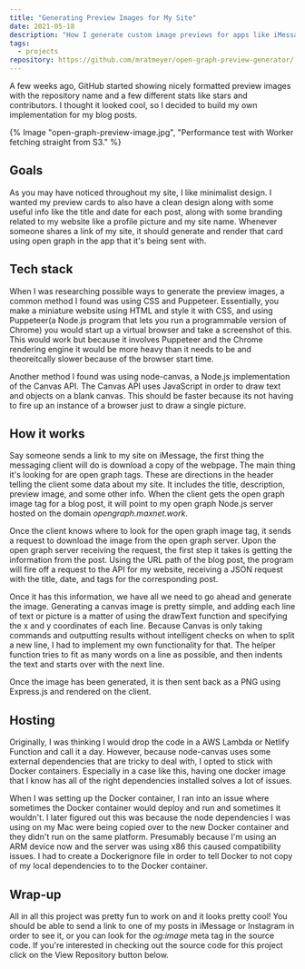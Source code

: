```yaml
---
title: "Generating Preview Images for My Site"
date: 2021-05-18
description: "How I generate custom image previews for apps like iMessage and Signal."
tags:
  - projects
repository: https://github.com/mratmeyer/open-graph-preview-generator/
---
```

A few weeks ago, GitHub started showing nicely formatted preview images with the repository name and a few different stats like stars and contributors. I thought it looked cool, so I decided to build my own implementation for my blog posts.

{% Image "open-graph-preview-image.jpg", "Performance test with Worker fetching straight from S3." %}

## Goals

As you may have noticed throughout my site, I like minimalist design. I wanted my preview cards to also have a clean design along with some useful info like the title and date for each post, along with some branding related to my website like a profile picture and my site name. Whenever someone shares a link of my site, it should generate and render that card using open graph in the app that it's being sent with.

## Tech stack

When I was researching possible ways to generate the preview images, a common method I found was using CSS and Puppeteer. Essentially, you make a miniature website using HTML and style it with CSS, and using Puppeteer(a Node.js program that lets you run a programmable version of Chrome) you would start up a virtual browser and take a screenshot of this. This would work but because it involves Puppeteer and the Chrome rendering engine it would be more heavy than it needs to be and theoreitcally slower because of the browser start time.

Another method I found was using node-canvas, a Node.js implementation of the Canvas API. The Canvas API uses JavaScript in order to draw text and objects on a blank canvas. This should be faster because its not having to fire up an instance of a browser just to draw a single picture.

## How it works

Say someone sends a link to my site on iMessage, the first thing the messaging client will do is download a copy of the webpage. The main thing it's looking for are open graph tags. These are directions in the header telling the client some data about my site. It includes the title, description, preview image, and some other info. When the client gets the open graph image tag for a blog post, it will point to my open graph Node.js server hosted on the domain *opengraph.maxnet.work*.

Once the client knows where to look for the open graph image tag, it sends a request to download the image from the open graph server. Upon the open graph server receiving the request, the first step it takes is getting the information from the post. Using the URL path of the blog post, the program will fire off a request to the API for my website, receiving a JSON request with the title, date, and tags for the corresponding post.

Once it has this information, we have all we need to go ahead and generate the image. Generating a canvas image is pretty simple, and adding each line of text or picture is a matter of using the drawText function and specifying the x and y coordinates of each line. Because Canvas is only taking commands and outputting results without intelligent checks on when to split a new line, I had to implement my own functionality for that. The helper function tries to fit as many words on a line as possible, and then indents the text and starts over with the next line.

Once the image has been generated, it is then sent back as a PNG using Express.js and rendered on the client.

## Hosting

Originally, I was thinking I would drop the code in a AWS Lambda or Netlify Function and call it a day. However, because node-canvas uses some external dependencies that are tricky to deal with, I opted to stick with Docker containers. Especially in a case like this, having one docker image that I know has all of the right dependencies installed solves a lot of issues.

When I was setting up the Docker container, I ran into an issue where sometimes the Docker container would deploy and run and sometimes it wouldn't. I later figured out this was because the node dependencies I was using on my Mac were being copied over to the new Docker container and they didn't run on the same platform. Presumably because I'm using an ARM device now and the server was using x86 this caused compatibility issues. I had to create a Dockerignore file in order to tell Docker to not copy of my local dependencies to to the Docker container.

## Wrap-up

All in all this project was pretty fun to work on and it looks pretty cool! You should be able to send a link to one of my posts in iMessage or Instagram in order to see it, or you can look for the *og:image* meta tag in the source code. If you're interested in checking out the source code for this project click on the View Repository button below.